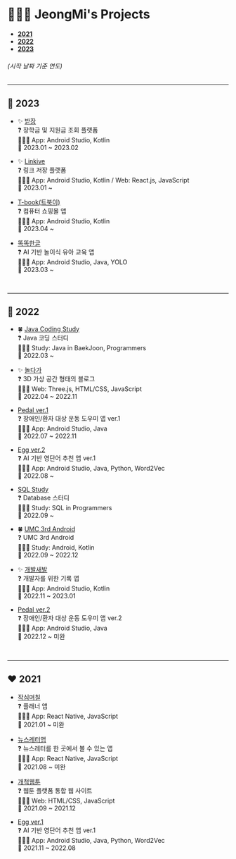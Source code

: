 # 👩🏻‍💻 JeongMi's Projects
- [**2021**](README.md#%EF%B8%8F-2021)  
- [**2022**](README.md#-2022)  
- [**2023**](README.md#-2023)  
###### (시작 날짜 기준 연도)

---

## 💛 2023
- ✨ [받장](https://github.com/EnoughKK/UMC_badjang_Android)  
❓ 장학금 및 지원금 조회 플랫폼  
👩🏻‍💻 App: Android Studio, Kotlin  
📅 2023.01 ~ 2023.02  

- ✨ [Linkive](https://github.com/jung0115/Linkive_AOS)  
❓ 링크 저장 플랫폼  
👩🏻‍💻 App: Android Studio, Kotlin / Web: React.js, JavaScript  
📅 2023.01 ~  

- [T-book(트북이)](https://github.com/ddwwon/T-book_AOS)  
❓ 컴퓨터 쇼핑몰 앱  
👩🏻‍💻 App: Android Studio, Kotlin  
📅 2023.04 ~  

- [똑똑한글](https://github.com/jung0115/Thock-Thock-Hangeul)  
❓ AI 기반 놀이식 유아 교육 앱  
👩🏻‍💻 App: Android Studio, Java, YOLO  
📅 2023.03 ~  

<br/>

---
## 🧡 2022
- 🍀 [Java Coding Study](https://github.com/jung0115/heo-goo-joe-0306)  
❓ Java 코딩 스터디  
👩🏻‍💻 Study: Java in BaekJoon, Programmers  
📅 2022.03 ~  

- ✨ [놀다가](https://github.com/yahoo557/bibimbap)  
❓ 3D 가상 공간 형태의 블로그  
👩🏻‍💻 Web: Three.js, HTML/CSS, JavaScript  
📅 2022.04 ~ 2022.11  

- [Pedal ver.1](https://github.com/jung0115/pedal_sports_app)  
❓ 장애인/환자 대상 운동 도우미 앱 ver.1  
👩🏻‍💻 App: Android Studio, Java  
📅 2022.07 ~ 2022.11  

- [Egg ver.2](https://github.com/jung0115/Egg_EnglishApp)  
❓ AI 기반 영단어 추천 앱 ver.1  
👩🏻‍💻 App: Android Studio, Java, Python, Word2Vec  
📅 2022.08 ~  

- [SQL Study](https://github.com/jung0115/db-study)  
❓ Database 스터디  
👩🏻‍💻 Study: SQL in Programmers  
📅 2022.09 ~  

- 🍀 [UMC 3rd Android](https://github.com/jung0115/UMC-Android-Study)  
❓ UMC 3rd Android  
👩🏻‍💻 Study: Android, Kotlin   
📅 2022.09 ~ 2022.12  

- ✨ [개발새발](https://github.com/ddwwon/Gaebal_Saebal_AOS_Ver.2)  
❓ 개발자를 위한 기록 앱  
👩🏻‍💻 App: Android Studio, Kotlin  
📅 2022.11 ~ 2023.01  

- [Pedal ver.2](https://github.com/jung0115/pedal_sports_app_ver.2)  
❓ 장애인/환자 대상 운동 도우미 앱 ver.2  
👩🏻‍💻 App: Android Studio, Java  
📅 2022.12 ~ 미완  

<br/>
  
---
## ❤️ 2021
- [작심며칠](https://github.com/13wjdgk/jsmc01)  
❓ 플래너 앱  
👩🏻‍💻 App: React Native, JavaScript  
📅 2021.01 ~ 미완  

- [뉴스레터앱](https://github.com/jung0115/Incomplete-projects/tree/main/3.NewsLetterApp)  
❓ 뉴스레터를 한 곳에서 볼 수 있는 앱  
👩🏻‍💻 App: React Native, JavaScript  
📅 2021.08 ~ 미완   

- [개척웹툰](https://github.com/ddwwon/2021-WEBTOON-Platform-dev)  
❓ 웹툰 플랫폼 통합 웹 사이트  
👩🏻‍💻 Web: HTML/CSS, JavaScript  
📅 2021.09 ~ 2021.12   

- [Egg ver.1](https://github.com/jung0115/English_App)  
❓ AI 기반 영단어 추천 앱 ver.1  
👩🏻‍💻 App: Android Studio, Java, Python, Word2Vec  
📅 2021.11 ~ 2022.08   
